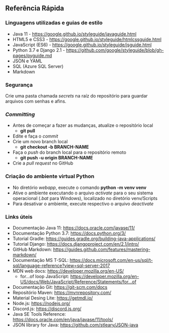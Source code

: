 ## Referência Rápida
### Linguagens utilizadas e guias de estilo
* Java 11 - https://google.github.io/styleguide/javaguide.html
* HTML5 e CSS3 - https://google.github.io/styleguide/htmlcssguide.html
* JavaScript (ES6) - https://google.github.io/styleguide/jsguide.html
* Python 3.7 e Django 2.1 - https://github.com/google/styleguide/blob/gh-pages/pyguide.md
* JSON e YAML
* SQL (Azure SQL Server)
* Markdown

### Segurança
Crie uma pasta chamada _secrets_ na raíz do repositório para guardar arquivos com senhas e afins.

### _Committing_
* Antes de começar a fazer as mudanças, atualize o repositório local
   * __git pull__
* Edite e faça o _commit_
* Crie um novo branch local
   * __git checkout -b BRANCH-NAME__
* Faça o _push_ do branch local para o repositório remoto
  * __git push -u origin BRANCH-NAME__
* Crie a _pull request_ no GitHub

### Criação do ambiente virtual Python
* No diretório _webapp_, execute o comando __python -m venv venv__
* Ative o ambiente executando o arquivo _activate_ para o seu sistema operacional (_.bat_ para Windows), localizado no diretório venv/Scripts
* Para desativar o ambiente, execute respectivo o arquivo _deactivate_

### Links úteis
* Documentação Java 11: https://docs.oracle.com/javase/11/
* Documentação Python 3.7: https://docs.python.org/3/
* Tutorial Gradle: https://guides.gradle.org/building-java-applications/
* Tutorial Django: https://docs.djangoproject.com/en/2.1/intro/
* GitHub Markdown: https://guides.github.com/features/mastering-markdown/
* Documentação MS T-SQL: https://docs.microsoft.com/en-us/sql/t-sql/language-reference?view=sql-server-2017
* MDN web docs: https://developer.mozilla.org/en-US/
  * for...of loop JavaScript: https://developer.mozilla.org/en-US/docs/Web/JavaScript/Reference/Statements/for...of
* Documentação Git: https://git-scm.com/docs
* Repositório Maven: https://mvnrepository.com/
* Material Desing Lite: https://getmdl.io/
* Node.js: https://nodejs.org/
* Discord.js: https://discord.js.org/
* Java SE Tools Reference: https://docs.oracle.com/en/java/javase/11/tools/
* JSON library for Java: https://github.com/stleary/JSON-java
